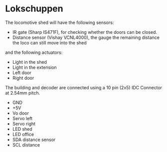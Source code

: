 Lokschuppen
===========

The locomotive shed will have the following sensors:

- IR gate (Sharp IS471F), for checking whether the doors can be closed.
- Distance sensor (Vishay VCNL4000), the gauge the remaining distance the loco can still move into the shed

and the following actuators:

- Light in the shed
- Light in the extension
- Left door
- Right door

The building and decoder are connected using a 10 pin (2x5) IDC Connector at 2.54mm pitch.

- GND
- +5V
- Vo door
- Servo left
- Servo right
- LED shed
- LED office
- SDA distance sensor
- SCL distance